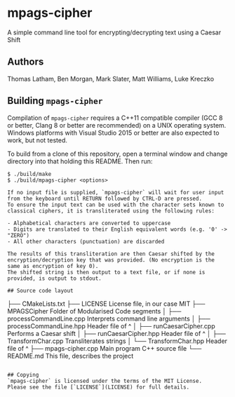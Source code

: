 # mpags-cipher
A simple command line tool for encrypting/decrypting text using a Caesar Shift

## Authors
Thomas Latham, Ben Morgan, Mark Slater, Matt Williams, Luke Kreczko

## Building `mpags-cipher`
Compilation of `mpags-cipher` requires a  C++11 compatible compiler
(GCC 8 or better, Clang 8 or better are recommended) on a UNIX operating
system.
Windows platforms with Visual Studio 2015 or better are also expected to
work, but not tested.

To build from a clone of this repository, open a terminal window
and change directory into that holding this README. Then run:
```
$ ./build/make
$ ./build/mpags-cipher <options>

If no input file is supplied, `mpags-cipher` will wait for user input
from the keyboard until RETURN followed by CTRL-D are pressed.
To ensure the input text can be used with the character sets known to
classical ciphers, it is transliterated using the following rules:

- Alphabetical characters are converted to uppercase
- Digits are translated to their English equivalent words (e.g. '0' -> "ZERO")
- All other characters (punctuation) are discarded

The results of this transliteration are then Caesar shifted by the encryption/decryption key that was provided. (No encryption is the same as encryption of key 0).
The shifted string is then output to a text file, or if none is provided, is output to stdout.

## Source code layout
```
├── CMakeLists.txt
├── LICENSE                     License file, in our case MIT
├── MPAGSCipher                 Folder of Modularised Code segments
│   ├── processCommandLine.cpp  Interprets command line arguments
│   ├── processCommandLine.hpp  Header file of ^
│   ├── runCaesarCipher.cpp     Performs a Caesar shift
│   ├── runCaesarCipher.hpp     Header file of ^
│   ├── TransformChar.cpp       Transliterates strings
│   └── TransformChar.hpp       Header file of ^
├── mpags-cipher.cpp            Main program C++ source file
└── README.md                   This file, describes the project  
```

## Copying
`mpags-cipher` is licensed under the terms of the MIT License.
Please see the file [`LICENSE`](LICENSE) for full details.